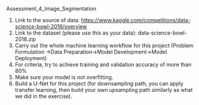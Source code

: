 Assessment_4_Image_Segmentation

1. Link to the source of data:
https://www.kaggle.com/competitions/data-science-bowl-2018/overview
2. Link to the dataset (please use this as your data):
data-science-bowl-2018.zip
3. Carry out the whole machine learning workflow for this project (Problem
Formulation →Data Preparation→Model Development→Model
Deployment)
4. For criteria, try to achieve training and validation accuracy of more than 80%
5. Make sure your model is not overfitting.
6. Build a U-Net for this project (for downsampling path, you can apply transfer
learning, then build your own upsampling path similarly as what we did in the
exercise).
